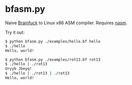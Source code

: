 # bfasm.py

Naive [Brainfuck](https://en.wikipedia.org/wiki/Brainfuck) to Linux x86 ASM
compiler. Requires [nasm](https://www.nasm.us/).

Try it out:

```sh
$ python bfasm.py ./examples/hello.bf hello
$ ./hello
Hello, world!
```

```sh
$ python bfasm.py ./examples/rot13.bf rot13
$ ./hello | ./rot13
Uryyb Jbeyq!
$ ./hello | ./rot13 | ./rot13
Hello, world!
```
